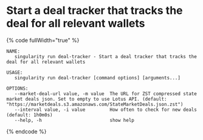 # Start a deal tracker that tracks the deal for all relevant wallets

{% code fullWidth="true" %}
```
NAME:
   singularity run deal-tracker - Start a deal tracker that tracks the deal for all relevant wallets

USAGE:
   singularity run deal-tracker [command options] [arguments...]

OPTIONS:
   --market-deal-url value, -m value  The URL for ZST compressed state market deals json. Set to empty to use Lotus API. (default: "https://marketdeals.s3.amazonaws.com/StateMarketDeals.json.zst")
   --interval value, -i value         How often to check for new deals (default: 1h0m0s)
   --help, -h                         show help
```
{% endcode %}
